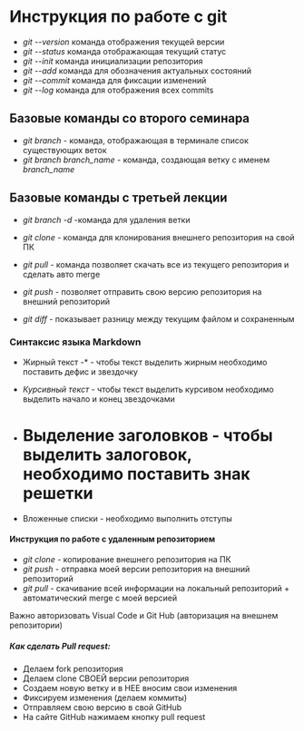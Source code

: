 # Инструкция по работе с git

* *git --version* команда отображения текущей версии
* *git --status* команда отображающая текущий статус
* *git --init* команда инициализации репозитория
* *git --add* команда для обозначения актуальных состояний
* *git --commit* команда для фиксации изменений
* *git --log* команда для отображения всех commits

## Базовые команды со второго семинара

* *git branch* - команда, отображающая в терминале список существующих веток
* *git branch branch_name* - команда, создающая ветку с именем *branch_name* 

## Базовые команды с третьей лекции
* *git branch -d* -команда для удаления ветки

* *git clone* - команда для клонирования внешнего репозитория на свой ПК

* *git pull* - команда позволяет скачать все из текущего репозитория и сделать авто merge
* *git push* - позволяет отправить свою версию репозитория на внешний репозиторий
* *git diff* - показывает разницу между текущим файлом и сохраненным

### Синтаксис языка Markdown

* Жирный текст -* - чтобы текст выделить жирным необходимо поставить дефис и звездочку

* *Курсивный текст* - чтобы текст выделить курсивом необходимо выделить начало и конец звездочками

* # Выделение заголовков - чтобы выделить залоговок, необходимо поставить знак решетки

*  Вложенные списки - необходимо выполнить отступы

#### Инструкция по работе с удаленным репозиторием

* *git clone* - копирование внешнего репозитория на ПК
* *git push* - отправка моей версии репозитория  на внешний репозиторий
* *git pull* - скачивание всей информации на локальный репозиторий + автоматический merge с моей версией

Важно авторизовать Visual Code и Git Hub (авторизация на внешнем репозитории)

##### Как сделать Pull request:

* Делаем fork репозитория
* Делаем clone СВОЕЙ версии репозитория
* Создаем новую ветку и в НЕЕ вносим свои изменения
* Фиксируем изменения (делаем коммиты)
* Отправляем свою версию в свой GitHub
* На сайте GitHub нажимаем кнопку pull request